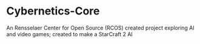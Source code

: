 # Cybernetics-Core
An Rensselaer Center for Open Source (RCOS) created project exploring AI and video games; created to make a StarCraft 2 AI
